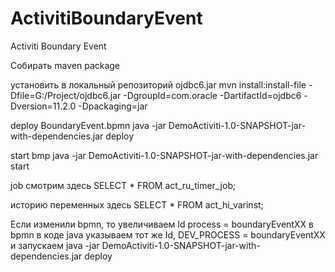 # ActivitiBoundaryEvent
Activiti Boundary Event

Собирать maven package

установить в локальный репозиторий ojdbc6.jar
mvn install:install-file -Dfile=G:/Project/ojdbc6.jar -DgroupId=com.oracle -DartifactId=ojdbc6 -Dversion=11.2.0 -Dpackaging=jar

deploy BoundaryEvent.bpmn
java -jar DemoActiviti-1.0-SNAPSHOT-jar-with-dependencies.jar deploy

start bmp
java -jar DemoActiviti-1.0-SNAPSHOT-jar-with-dependencies.jar start

job смотрим здесь
SELECT * FROM act_ru_timer_job;

историю переменных здесь
SELECT * FROM act_hi_varinst;

Если изменили bpmn, то увеличиваем Id process = boundaryEventXX в bpmn
в коде java указываем тот же Id, DEV_PROCESS = boundaryEventXX 
и запускаем 
java -jar DemoActiviti-1.0-SNAPSHOT-jar-with-dependencies.jar deploy
